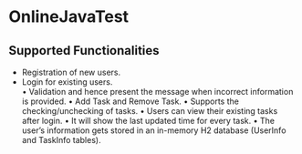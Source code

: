 # OnlineJavaTest

## Supported Functionalities
-	Registration of new users.
-	Login for existing users.  
•	Validation and hence present the message when incorrect information is provided.
•	Add Task and Remove Task.
•	Supports the checking/unchecking of tasks.
•	Users can view their existing tasks after login.
•	It will show the last updated time for every task.
•	The user’s information gets stored in an in-memory H2 database (UserInfo and TaskInfo tables).
 
